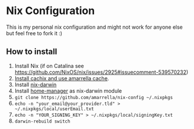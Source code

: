 # Nix Configuration

This is my personal nix configuration and might not work for anyone else but feel free to fork it :) 

## How to install
1. Install Nix (if on Catalina see https://github.com/NixOS/nix/issues/2925#issuecomment-539570232) 
2. [Install cachix and use amarrella cache](https://app.cachix.org/cache/amarrella).
3. Install [nix-darwin](https://github.com/LnL7/nix-darwin/) 
4. Install [home-manager](https://rycee.gitlab.io/home-manager/index.html#sec-install-nix-darwin-module) as nix-darwin module
5. `git clone https://github.com/amarrella/nix-config ~/.nixpkgs`
6. `echo -n "your_email@your_provider.tld" > ~/.nixpkgs/local/userEmail.txt`
7. `echo -n "YOUR_SIGNING_KEY" > ~/.nixpkgs/local/signingKey.txt`
8. `darwin-rebuild switch`
